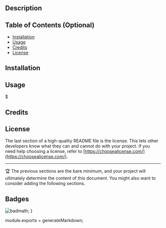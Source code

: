 
  # 

## Description



## Table of Contents (Optional)



- [Installation](#installation)
- [Usage](#usage)
- [Credits](#credits)
- [License](#license)

## Installation



## Usage

$

## Credits





## License

The last section of a high-quality README file is the license. This lets other developers know what they can and cannot do with your project. If you need help choosing a license, refer to [https://choosealicense.com/](https://choosealicense.com/).

---

🏆 The previous sections are the bare minimum, and your project will ultimately determine the content of this document. You might also want to consider adding the following sections.

## Badges

![badmath](https://img.shields.io/github/languages/top/lernantino/badmath);
}

module.exports = generateMarkdown;

